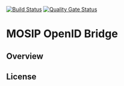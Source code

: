 [![Build Status](https://travis-ci.org/mosip/mosip-openid-bridge.svg)](https://travis-ci.org/mosip/mosip-openid-bridge)
[![Quality Gate Status](https://sonarcloud.io/api/project_badges/measure?project=mosip_mosip-openid-bridge&metric=alert_status)](https://sonarcloud.io/dashboard?branch=1.2.0-rc2&id=mosip_mosip-openid-bridge)

# MOSIP OpenID Bridge

## Overview

## License
